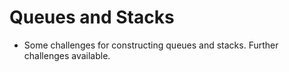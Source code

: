 # Queues and Stacks
- Some challenges for constructing queues and stacks. Further challenges available.
